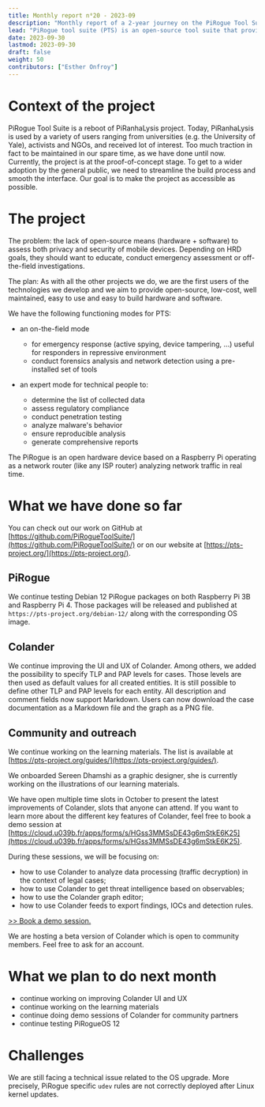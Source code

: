 ```yaml
---
title: Monthly report n⁰20 - 2023-09
description: "Monthly report of a 2-year journey on the PiRogue Tool Suite project"
lead: "PiRogue tool suite (PTS) is an open-source tool suite that provides a comprehensive mobile forensic and network traffic analysis platform."
date: 2023-09-30
lastmod: 2023-09-30
draft: false
weight: 50
contributors: ["Esther Onfroy"]
---
```


# Context of the project
PiRogue Tool Suite is a reboot of PiRanhaLysis project. Today, PiRanhaLysis is used by a variety of users ranging from universities (e.g. the University of Yale), activists and NGOs, and received lot of interest. Too much traction in fact to be maintained in our spare time, as we have done until now. Currently, the project is at the proof-of-concept stage. To get to a wider adoption by the general public, we need to streamline the build process and smooth the interface. Our goal is to make the project as accessible as possible.

# The project
The problem: the lack of open-source means (hardware + software) to assess both privacy and security of mobile devices. Depending on HRD goals, they should want to educate, conduct emergency assessment or off-the-field investigations.

The plan: As with all the other projects we do, we are the first users of the technologies we develop and we aim to provide open-source, low-cost, well maintained, easy to use and easy to build hardware and software. 

We have the following functioning modes for PTS:

- an on-the-field mode
  - for emergency response (active spying, device tampering, ...) useful for responders in repressive environment
  - conduct forensics analysis and network detection using a pre-installed set of tools

- an expert mode for technical people to:
  - determine the list of collected data
  - assess regulatory compliance
  - conduct penetration testing 
  - analyze malware's behavior
  - ensure reproducible analysis
  - generate comprehensive reports

The PiRogue is an open hardware device based on a Raspberry Pi operating as a network router (like any ISP router) analyzing network traffic in real time. 

# What we have done so far
You can check out our work on GitHub at [https://github.com/PiRogueToolSuite/](https://github.com/PiRogueToolSuite/) or on our website at [https://pts-project.org/](https://pts-project.org/). 

## PiRogue
We continue testing Debian 12 PiRogue packages on both Raspberry Pi 3B and Raspberry Pi 4. Those packages will be released and published at `https://pts-project.org/debian-12/` along with the corresponding OS image.

## Colander
We continue improving the UI and UX of Colander. Among others, we added the possibility to specify TLP and PAP levels for cases. Those levels are then used as default values for all created entities. It is still possible to define other TLP and PAP levels for each entity. All description and comment fields now support Markdown. Users can now download the case documentation as a Markdown file and the graph as a PNG file.

## Community and outreach
We continue working on the learning materials. The list is available at [https://pts-project.org/guides/](https://pts-project.org/guides/).

We onboarded Sereen Dhamshi as a graphic designer, she is currently working on the illustrations of our learning materials.

We have open multiple time slots in October to present the latest improvements of Colander, slots that anyone can attend. If you want to learn more about the different key features of Colander, feel free to book a demo session at [https://cloud.u039b.fr/apps/forms/s/HGss3MMSsDE43g6mStkE6K25](https://cloud.u039b.fr/apps/forms/s/HGss3MMSsDE43g6mStkE6K25).

During these sessions, we will be focusing on:

* how to use Colander to analyze data processing (traffic decryption) in the context of legal cases;
* how to use Colander to get threat intelligence based on observables;
* how to use the Colander graph editor;
* how to use Colander feeds to export findings, IOCs and detection rules.

[>> Book a demo session.](https://cloud.u039b.fr/apps/forms/s/HGss3MMSsDE43g6mStkE6K25)

We are hosting a beta version of Colander which is open to community members. Feel free to ask for an account.

# What we plan to do next month
* continue working on improving Colander UI and UX
* continue working on the learning materials
* continue doing demo sessions of Colander for community partners
* continue testing PiRogueOS 12

# Challenges
We are still facing a technical issue related to the OS upgrade. More precisely, PiRogue specific `udev` rules are not correctly deployed after Linux kernel updates.